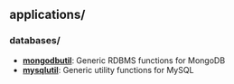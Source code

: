 
## applications/

### databases/

* [**mongodbutil**](databases/mongodbutil): Generic RDBMS functions for MongoDB
* [**mysqlutil**](databases/mysqlutil): Generic utility functions for MySQL
